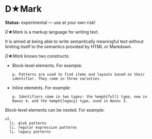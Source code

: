 D★Mark
======

**Status:** experimental — use at your own risk!

_D★Mark_ is a markup language for writing text.

It is aimed at being able to write semantically meaningful text without limiting itself to the semantics provided by HTML or Markdown.

_D★Mark_ knows two constructs:

* Block-level elements. For example:

      p. Patterns are used to find items and layouts based on their identifier. They come in three varieties.

* Inline elements. For example:

      p. Identifiers come in two types: the %emph{full} type, new in Nanoc 4, and the %emph{legacy} type, used in Nanoc 3.

Block-level elements can be nested. For example:

    ul.
      li. glob patterns
      li. regular expression patterns
      li. legacy patterns
